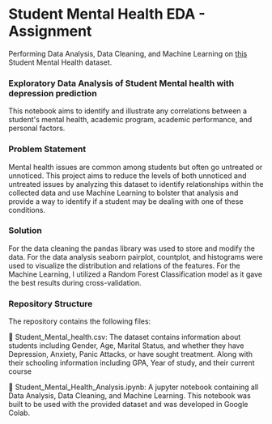 # Student Mental Health EDA - Assignment
Performing Data Analysis, Data Cleaning, and Machine Learning on [this](https://www.kaggle.com/datasets/shariful07/student-mental-health) Student Mental Health dataset.

### Exploratory Data Analysis of Student Mental health with depression prediction

This notebook aims to identify and illustrate any correlations between a student's mental health, academic program, academic performance, and personal factors.

### Problem Statement

Mental health issues are common among students but often go untreated or unnoticed. This project aims to reduce the levels of both unnoticed and untreated issues by analyzing this dataset to identify relationships within the collected data and use Machine Learning to bolster that analysis and provide a way to identify if a student may be dealing with one of these conditions.

### Solution

For the data cleaning the pandas library was used to store and modify the data. For the data analysis seaborn pairplot, countplot, and histograms were used to visualize the distribution and relations of the features. For the Machine Learning, I utilized a Random Forest Classification model as it gave the best results during cross-validation.

### Repository Structure

The repository contains the following files:

💾 Student_Mental_health.csv: The dataset contains information about students including Gender, Age, Marital Status, and whether they have Depression, Anxiety, Panic Attacks, or have sought treatment. Along with their schooling information including GPA, Year of study, and their current course

📔 Student_Mental_Health_Analysis.ipynb: A jupyter notebook containing all Data Analysis, Data Cleaning, and Machine Learning. This notebook was built to be used with the provided dataset and was developed in Google Colab.
